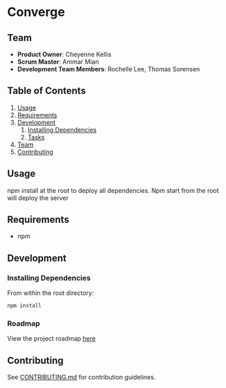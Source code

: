 # Converge

## Team

  - __Product Owner__: Cheyenne Kellis
  - __Scrum Master__: Ammar Mian
  - __Development Team Members__: Rochelle Lee, Thomas Sorensen

## Table of Contents

1. [Usage](#Usage)
1. [Requirements](#requirements)
1. [Development](#development)
    1. [Installing Dependencies](#installing-dependencies)
    1. [Tasks](#tasks)
1. [Team](#team)
1. [Contributing](#contributing)

## Usage

npm install at the root to deploy all dependencies. Npm start from the root will deploy the server

## Requirements

- npm

## Development

### Installing Dependencies

From within the root directory:

```sh
npm install
```

### Roadmap

View the project roadmap [here](LINK_TO_PROJECT_ISSUES)


## Contributing

See [CONTRIBUTING.md](_CONTRIBUTING.md) for contribution guidelines.
